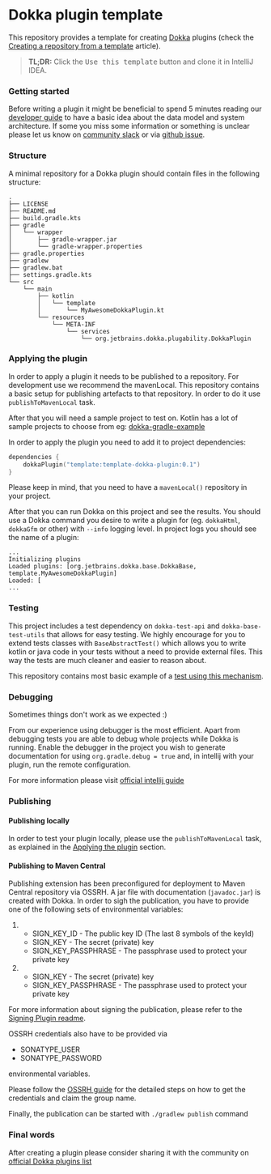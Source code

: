 # Dokka plugin template

This repository provides a template for creating [Dokka](https://github.com/Kotlin/dokka) plugins 
(check the [Creating a repository from a template](https://help.github.com/en/enterprise/2.20/user/github/creating-cloning-and-archiving-repositories/creating-a-repository-from-a-template) article).

> **TL;DR:** Click the <kbd>Use this template</kbd> button and clone it in IntelliJ IDEA.

### Getting started

Before writing a plugin it might be beneficial to spend 5 minutes reading our [developer guide](https://kotlin.github.io/dokka/1.8.10/developer_guide/introduction/) to have a basic idea about the data model and system architecture.
If some you miss some information or something is unclear please let us know on [community slack](https://kotlinlang.slack.com/archives/C0F4UNJET) or via [github issue](https://github.com/Kotlin/dokka/issues).

### Structure
A minimal repository for a Dokka plugin should contain files in the following structure:
```
.
├── LICENSE
├── README.md
├── build.gradle.kts
├── gradle
│   └── wrapper
│       ├── gradle-wrapper.jar
│       └── gradle-wrapper.properties
├── gradle.properties
├── gradlew
├── gradlew.bat
├── settings.gradle.kts
└── src
    └── main
        ├── kotlin
        │   └── template
        │       └── MyAwesomeDokkaPlugin.kt
        └── resources
            └── META-INF
                └── services
                    └── org.jetbrains.dokka.plugability.DokkaPlugin

```

### Applying the plugin

In order to apply a plugin it needs to be published to a repository.
For development use we recommend the mavenLocal.
This repository contains a basic setup for publishing artefacts to that repository.
In order to do it use `publishToMavenLocal` task. 

After that you will need a sample project to test on.
Kotlin has a lot of sample projects to choose from eg: [dokka-gradle-example](https://github.com/Kotlin/dokka/tree/master/examples)

In order to apply the plugin you need to add it to project dependencies:
```kotlin
dependencies {
    dokkaPlugin("template:template-dokka-plugin:0.1")
}
```

Please keep in mind, that you need to have a `mavenLocal()` repository in your project.

After that you can run Dokka on this project and see the results. 
You should use a Dokka command you desire to write a plugin for (eg. `dokkaHtml`, `dokkaGfm` or other) with `--info` logging level.
In project logs you should see the name of a plugin:
```
...
Initializing plugins
Loaded plugins: [org.jetbrains.dokka.base.DokkaBase, template.MyAwesomeDokkaPlugin]
Loaded: [
...
```

### Testing

This project includes a test dependency on `dokka-test-api` and `dokka-base-test-utils` that allows for easy testing. 
We highly encourage for you to extend tests classes with `BaseAbstractTest()` which allows you to write kotlin or java code
in your tests without a need to provide external files.
This way the tests are much cleaner and easier to reason about.

This repository contains most basic example of a [test using this mechanism](src/test/kotlin/template/MyAwesomePluginTest.kt).

### Debugging

Sometimes things don't work as we expected :) 

From our experience using debugger is the most efficient.
Apart from debugging tests you are able to debug whole projects while Dokka is running.
Enable the debugger in the project you wish to generate documentation for using `org.gradle.debug = true` and,
in intellij with your plugin, run the remote configuration.

For more information please visit [official intellij guide](https://www.jetbrains.com/help/idea/tutorial-remote-debug.html#67dc8)

### Publishing

#### Publishing locally

In order to test your plugin locally, please use the `publishToMavenLocal` task, as explained in the [Applying the plugin](#applying-the-plugin) section.

#### Publishing to Maven Central

Publishing extension has been preconfigured for deployment to Maven Central repository via OSSRH.
A jar file with documentation (`javadoc.jar`) is created with Dokka.
In order to sigh the publication, you have to provide one of the following sets of environmental variables:

1) * SIGN_KEY_ID - The public key ID (The last 8 symbols of the keyId)
   * SIGN_KEY - The secret (private) key
   * SIGN_KEY_PASSPHRASE - The passphrase used to protect your private key
   
2) * SIGN_KEY - The secret (private) key
   * SIGN_KEY_PASSPHRASE - The passphrase used to protect your private key
  
For more information about signing the publication, please refer to the [Signing Plugin readme](https://docs.gradle.org/current/userguide/signing_plugin.html).

OSSRH credentials also have to be provided via
 
* SONATYPE_USER 
* SONATYPE_PASSWORD
    
environmental variables. 

Please follow the [OSSRH guide](https://central.sonatype.org/pages/ossrh-guide.html) for the detailed steps on how to get the credentials and claim the group name.

Finally, the publication can be started with `./gradlew publish` command

### Final words
After creating a plugin please consider sharing it with the community on [official Dokka plugins list](https://kotlin.github.io/dokka/1.8.10/community/plugins-list/)

